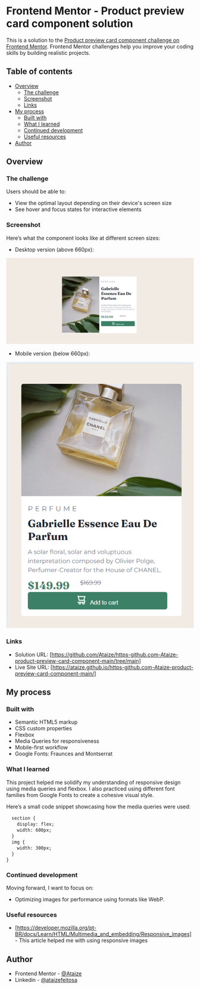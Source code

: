 # Frontend Mentor - Product preview card component solution

This is a solution to the [Product preview card component challenge on Frontend Mentor](https://www.frontendmentor.io/challenges/product-preview-card-component-GO7UmttRfa). Frontend Mentor challenges help you improve your coding skills by building realistic projects. 

## Table of contents

- [Overview](#overview)
  - [The challenge](#the-challenge)
  - [Screenshot](#screenshot)
  - [Links](#links)
- [My process](#my-process)
  - [Built with](#built-with)
  - [What I learned](#what-i-learned)
  - [Continued development](#continued-development)
  - [Useful resources](#useful-resources)
- [Author](#author)


## Overview

### The challenge

Users should be able to:

- View the optimal layout depending on their device's screen size
- See hover and focus states for interactive elements

### Screenshot

Here’s what the component looks like at different screen sizes:

- Desktop version (above 660px):

![](./images/image-desktop.png)

- Mobile version (below 660px):

![](./images/image-mobile.png)



### Links

- Solution URL: [https://github.com/Ataize/https-github.com-Ataize-product-preview-card-component-main/tree/main]
- Live Site URL: [https://ataize.github.io/https-github.com-Ataize-product-preview-card-component-main/]

## My process

### Built with

- Semantic HTML5 markup
- CSS custom properties
- Flexbox
- Media Queries for responsiveness
- Mobile-first workflow
- Google Fonts: Fraunces and Montserrat

### What I learned

This project helped me solidify my understanding of responsive design using media queries and flexbox. I also practiced using different font families from Google Fonts to create a cohesive visual style.

Here’s a small code snippet showcasing how the media queries were used:

```@media (min-width: 670px) {
  section {
    display: flex;
    width: 600px;
  }
  img {
    width: 300px;
  }
}

```

### Continued development

Moving forward, I want to focus on:
- Optimizing images for performance using formats like WebP.

### Useful resources

- [https://developer.mozilla.org/pt-BR/docs/Learn/HTML/Multimedia_and_embedding/Responsive_images] - This article helped me with using responsive images

## Author

- Frontend Mentor - [@Ataize](https://www.frontendmentor.io/profile/Ataize)
- Linkedin - [@ataizefeitosa](https://www.linkedin.com/in/ataizefeitosa/)
